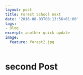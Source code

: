 ```yaml
---
layout: post
title: Forest School next
date: '2016-08-03T08:13:56+01:00'
tags: 
- Blog
excerpt: another quick update
image:
  feature: forest2.jpg
---
```


# second Post

